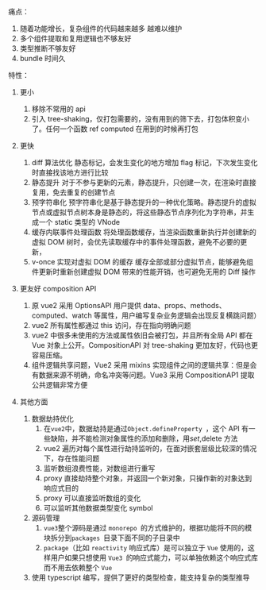 痛点：

1. 随着功能增长，复杂组件的代码越来越多 越难以维护
2. 多个组件提取和复用逻辑也不够友好
3. 类型推断不够友好
4. bundle 时间久

特性：

1. 更小

   1. 移除不常用的 api
   2. 引入 tree-shaking，仅打包需要的，没有用到的筛下去，打包体积变小了。任何一个函数 ref computed 在用到的时候再打包

2. 更快

   1. diff 算法优化
      静态标记，会发生变化的地方增加 flag 标记，下次发生变化时直接找该地方进行比较
   2. 静态提升
      对于不参与更新的元素，静态提升，只创建一次，在渲染时直接复用，免去重复的创建节点
   3. 预字符串化
      预字符串化是基于静态提升的一种优化策略。静态提升的虚拟节点或虚拟节点树本身是静态的，将这些静态节点序列化为字符串，并生成一个 static 类型的 VNode
   4. 缓存内联事件处理函数
      将处理函数缓存，当渲染函数重新执行并创建新的虚拟 DOM 树时，会优先读取缓存中的事件处理函数，避免不必要的更新，
   5. v-once 实现对虚拟 DOM 的缓存
      缓存全部或部分虚拟节点，能够避免组件更新时重新创建虚拟 DOM 带来的性能开销，也可避免无用的 Diff 操作

3. 更友好
   composition API

   1. 原 vue2 采用 OptionsAPI 用户提供 data、props、methods、computed、watch 等属性，用户编写复杂业务逻辑会出现反复横跳问题）
   2. vue2 所有属性都通过 this 访问，存在指向明确问题
   3. vue2 中很多未使用的方法或属性依旧会被打包，并且所有全局 API 都在 Vue 对象上公开。CompositionAPI 对 tree-shaking 更加友好，代码也更容易压缩。
   4. 组件逻辑共享问题，Vue2 采用 mixins 实现组件之间的逻辑共享：但是会有数据来源不明确，命名冲突等问题。Vue3 采用 CompositionAP1 提取公共逻辑非常方便

4. 其他方面
   1. 数据劫持优化
      1. 在`vue2`中，数据劫持是通过`Object.defineProperty `，这个 API 有一些缺陷，并不能检测对象属性的添加和删除，用$set,$delete 方法
      2. vue2 遍历对每个属性进行劫持监听的，在面对嵌套层级比较深的情况下，存在性能问题
      3. 监听数组浪费性能，对数组进行重写
      4. proxy 直接劫持整个对象，并返回一个新对象，只操作新的对象达到响应式目的
      5. proxy 可以直接监听数组的变化
      6. 可以监听其他数据类型变化 symbol
   2. 源码管理
      1. `vue3`整个源码是通过 `monorepo `的方式维护的，根据功能将不同的模块拆分到`packages `目录下面不同的子目录中
      2. `package`（比如 `reactivity` 响应式库）是可以独立于 `Vue` 使用的，这样用户如果只想使用 `Vue3 `的响应式能力，可以单独依赖这个响应式库而不用去依赖整个 `Vue`
   3. 使用 typescript 编写，提供了更好的类型检查，能支持复杂的类型推导
